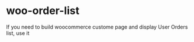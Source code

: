 # woo-order-list
If you need to build woocommerce custome page and display User Orders list, use it
